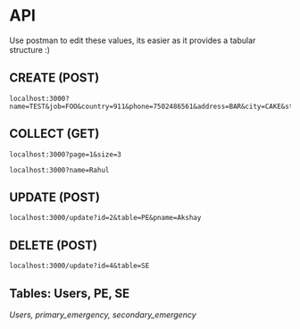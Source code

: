 # API

Use postman to edit these values, its easier as it provides a tabular structure :)

## CREATE (POST)
```
localhost:3000?name=TEST&job=FOO&country=911&phone=7502486561&address=BAR&city=CAKE&state=SNACK&pname=TEST2&pcountry=91&pphone=1234567891&prelation=brother&sname=TEST3&scountry=91&sphone=2134567810&srelation=mother
```

## COLLECT (GET)
```
localhost:3000?page=1&size=3

localhost:3000?name=Rahul
```

## UPDATE (POST)
```
localhost:3000/update?id=2&table=PE&pname=Akshay
```

## DELETE (POST)
```
localhost:3000/update?id=4&table=SE
```

## Tables: Users, PE, SE
*Users, primary_emergency, secondary_emergency*